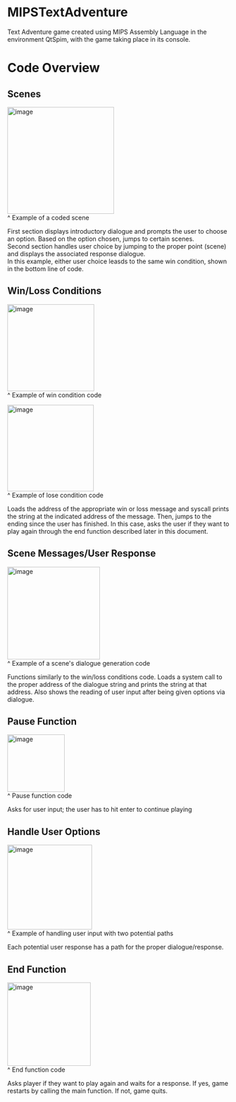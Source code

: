 # MIPSTextAdventure
Text Adventure game created using MIPS Assembly Language in the environment QtSpim, with the game taking place in its console.

# Code Overview
## Scenes
<img width="242" alt="image" src="https://github.com/SarahKugelmas/MIPSTextAdventure/assets/79024622/8d502b54-3acd-4dec-aec5-7deeab99ae2a"><br />
^ Example of a coded scene

First section displays introductory dialogue and prompts the user to choose an option. Based on the option chosen, jumps to certain scenes.<br />
Second section handles user choice by jumping to the proper point (scene) and displays the associated response dialogue.<br />
In this example, either user choice leasds to the same win condition, shown in the bottom line of code.<br />

## Win/Loss Conditions
<img width="197" alt="image" src="https://github.com/SarahKugelmas/MIPSTextAdventure/assets/79024622/a4d2371a-0204-4522-8efe-6935594a32ab"><br />
^ Example of win condition code

<img width="196" alt="image" src="https://github.com/SarahKugelmas/MIPSTextAdventure/assets/79024622/48f3557b-3e24-4e54-9bdb-c766d42af85d"><br />
^ Example of lose condition code

Loads the address of the appropriate win or loss message and syscall prints the string at the indicated address of the message. Then, jumps to the ending since the user has finished. In this case, asks the user if they want to play again through the end function described later in this document.

## Scene Messages/User Response
<img width="210" alt="image" src="https://github.com/SarahKugelmas/MIPSTextAdventure/assets/79024622/c75339e8-48d3-4a7c-8440-ef00ae22acb4"><br />
^ Example of a scene's dialogue generation code

Functions similarly to the win/loss conditions code. Loads a system call to the proper address of the dialogue string and prints the string at that address. Also shows the reading of user input after being given options via dialogue.

## Pause Function
<img width="130" alt="image" src="https://github.com/SarahKugelmas/MIPSTextAdventure/assets/79024622/17f854ca-4582-47e7-90ee-60bbd4875c2e"><br />
^ Pause function code

Asks for user input; the user has to hit enter to continue playing

## Handle User Options
<img width="192" alt="image" src="https://github.com/SarahKugelmas/MIPSTextAdventure/assets/79024622/77badd3d-a05c-45e3-b360-90cbe0fa7711"><br />
^ Example of handling user input with two potential paths

Each potential user response has a path for the proper dialogue/response.

## End Function
<img width="189" alt="image" src="https://github.com/SarahKugelmas/MIPSTextAdventure/assets/79024622/0795010d-3cac-4cad-9152-78ed488166d9"><br />
^ End function code

Asks player if they want to play again and waits for a response. If yes, game restarts by calling the main function. If not, game quits.
